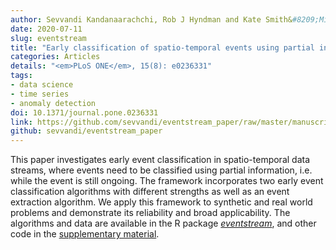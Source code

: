 ```yaml
---
author: Sevvandi Kandanaarachchi, Rob J Hyndman and Kate Smith&#8209;Miles
date: 2020-07-11
slug: eventstream
title: "Early classification of spatio-temporal events using partial information"
categories: Articles
details: "<em>PLoS ONE</em>, 15(8): e0236331"
tags:
- data science
- time series
- anomaly detection
doi: 10.1371/journal.pone.0236331
link: https://github.com/sevvandi/eventstream_paper/raw/master/manuscript.pdf
github: sevvandi/eventstream_paper
---
```


This paper investigates early event classification in spatio-temporal data streams, where events need to be classified using partial information, i.e. while the event is still ongoing. The framework incorporates two early event classification algorithms with different strengths as well as an event extraction algorithm. We apply this framework to synthetic and real world problems and demonstrate its reliability and broad applicability. The algorithms and data are
available in the R package [*eventstream*](https://github.com/sevvandi/eventstream), and other code in the [supplementary material](https://github.com/sevvandi/eventstream_paper).
